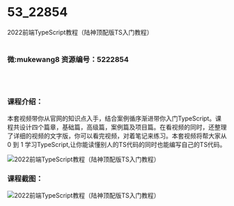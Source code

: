 # 53_22854
2022前端TypeScript教程（陆神顶配版TS入门教程）
<br/></br>
<h3>微:mukewang8 资源编号：5222854</h3>
<br/></br>
<h3>课程介绍：</h3>
<p>本套视频带你从官网的知识点入手，结合案例循序渐进带你入门<a title="查看与 TypeScript 相关的文章" target="_blank">TypeScript</a>。课程共设计四个篇章，基础篇，高级篇，案例篇及项目篇。在看视频的同时，还整理了详细的视频的文字版，你可以看完视频，对着笔记来练习。本套视频将帮大家从 0 到 1 学习<a title="查看与 TypeScript 相关的文章" target="_blank">TypeScript</a>,让你能读懂别人的TS代码的同时也能编写自己的TS代码。</p>
<p><img src="https://www.ko996.com/wp-content/uploads/img/2022/02/1-20.png" alt="2022前端TypeScript教程（陆神顶配版TS入门教程）"></p>
<div class="info-desc">
<h3>课程截图：</h3>
<p><img src="https://www.ko996.com/wp-content/uploads/img/2022/02/2-59.png" alt="2022前端TypeScript教程（陆神顶配版TS入门教程）"></p>


			
</div>
